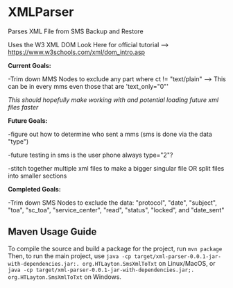 # XMLParser
Parses XML File from SMS Backup and Restore

Uses the W3 XML DOM Look Here for official tutorial --> https://www.w3schools.com/xml/dom_intro.asp

<b>Current Goals:</b>
 
-Trim down MMS Nodes to exclude any part where ct != "text/plain" --> This can be in every mms even those that are 'text_only="0"'

*This should hopefully make working with and potential loading future xml files faster*

<b>Future Goals:</b>

-figure out how to determine who sent a mms (sms is done via the data "type")

-future testing in sms is the user phone always type="2"?

-stitch together multiple xml files to make a bigger singular file
 OR
 split files into smaller sections

<b>Completed Goals:</b>

-Trim down SMS Nodes to exclude the data: 
"protocol", "date", "subject", "toa", "sc_toa", "service_center", "read", "status", "locked", and "date_sent"


## Maven Usage Guide
To compile the source and build a package for the project, run `mvn package`
Then, to run the main project, use `java -cp target/xml-parser-0.0.1-jar-with-dependencies.jar:. org.HTLayton.SmsXmlToTxt`
on Linux/MacOS, or `java -cp target/xml-parser-0.0.1-jar-with-dependencies.jar;. org.HTLayton.SmsXmlToTxt` on Windows.
